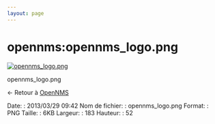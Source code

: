 ```yaml
---
layout: page
---
```


opennms:opennms\_logo.png
=========================

[![opennms\_logo.png](..//assets/media/opennms/opennms_logo.png@cache=&w=183&h=52 "opennms_logo.png")](..//assets/media/opennms/opennms_logo.png@cache= "Afficher le fichier original")

opennms\_logo.png

← Retour à [OpenNMS](../../opennms/start.html "opennms:start")

Date:
:   2013/03/29 09:42
Nom de fichier:
:   opennms\_logo.png
Format:
:   PNG
Taille:
:   6KB
Largeur:
:   183
Hauteur:
:   52

